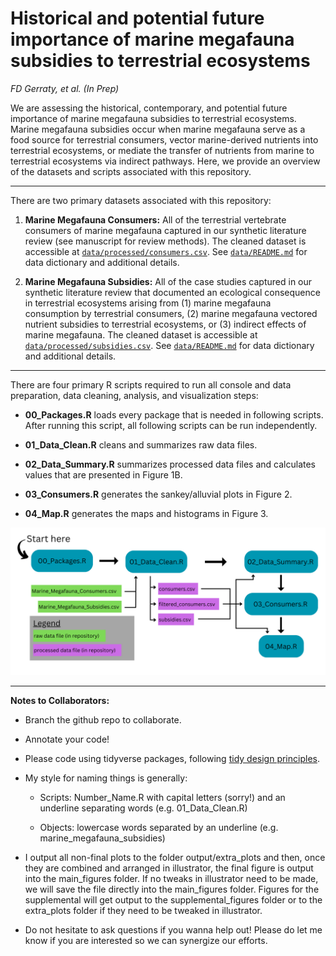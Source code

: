 # Historical and potential future importance of marine megafauna subsidies to terrestrial ecosystems

*FD Gerraty, et al. (In Prep)*

We are assessing the historical, contemporary, and potential future importance of marine megafauna subsidies to terrestrial ecosystems. Marine megafauna subsidies occur when marine megafauna serve as a food source for terrestrial consumers, vector marine-derived nutrients into terrestrial ecosystems, or mediate the transfer of nutrients from marine to terrestrial ecosystems via indirect pathways. Here, we provide an overview of the datasets and scripts associated with this repository.

------------------------------------------------------------------------

There are two primary datasets associated with this repository:

1.  **Marine Megafauna Consumers:** All of the terrestrial vertebrate consumers of marine megafauna captured in our synthetic literature review (see manuscript for review methods). The cleaned dataset is accessible at [`data/processed/consumers.csv`](https://github.com/fgerraty/Marine_Megafauna_Subsidies/blob/main/data/processed/consumers.csv). See [`data/README.md`](https://github.com/fgerraty/Marine_Megafauna_Subsidies/blob/main/data/README.md) for data dictionary and additional details.

2.  **Marine Megafauna Subsidies:** All of the case studies captured in our synthetic literature review that documented an ecological consequence in terrestrial ecosystems arising from (1) marine megafauna consumption by terrestrial consumers, (2) marine megafauna vectored nutrient subsidies to terrestrial ecosystems, or (3) indirect effects of marine megafauna. The cleaned dataset is accessible at [`data/processed/subsidies.csv`](https://github.com/fgerraty/Marine_Megafauna_Subsidies/blob/main/data/processed/subsidies.csv). See [`data/README.md`](https://github.com/fgerraty/Marine_Megafauna_Subsidies/blob/main/data/README.md) for data dictionary and additional details.

------------------------------------------------------------------------

There are four primary R scripts required to run all console and data preparation, data cleaning, analysis, and visualization steps:

-   **00_Packages.R** loads every package that is needed in following scripts. After running this script, all following scripts can be run independently.

-   **01_Data_Clean.R** cleans and summarizes raw data files.

-   **02_Data_Summary.R** summarizes processed data files and calculates values that are presented in Figure 1B.

-   **03_Consumers.R** generates the sankey/alluvial plots in Figure 2.

-   **04_Map.R** generates the maps and histograms in Figure 3.

![](output/extra_plots/analysis_pipeline.png)

------------------------------------------------------------------------

**Notes to Collaborators:**

-   Branch the github repo to collaborate.

-   Annotate your code!

-   Please code using tidyverse packages, following [tidy design principles](https://design.tidyverse.org/).

-   My style for naming things is generally:

    -   Scripts: Number_Name.R with capital letters (sorry!) and an underline separating words (e.g. 01_Data_Clean.R)

    -   Objects: lowercase words separated by an underline (e.g. marine_megafauna_subsidies)

-   I output all non-final plots to the folder output/extra_plots and then, once they are combined and arranged in illustrator, the final figure is output into the main_figures folder. If no tweaks in illustrator need to be made, we will save the file directly into the main_figures folder. Figures for the supplemental will get output to the supplemental_figures folder or to the extra_plots folder if they need to be tweaked in illustrator.

-   Do not hesitate to ask questions if you wanna help out! Please do let me know if you are interested so we can synergize our efforts.
